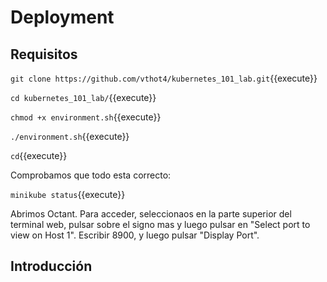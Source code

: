 # Deployment



## Requisitos

`git clone https://github.com/vthot4/kubernetes_101_lab.git`{{execute}}

`cd kubernetes_101_lab/`{{execute}}

`chmod +x environment.sh`{{execute}}

`./environment.sh`{{execute}}

`cd`{{execute}}

Comprobamos que todo esta correcto:

`minikube status`{{execute}}


Abrimos Octant. Para acceder, seleccionaos en la parte superior del terminal web, pulsar sobre el signo mas y luego pulsar en "Select port to view on Host 1". Escribir 8900, y luego pulsar "Display Port".



## Introducción




